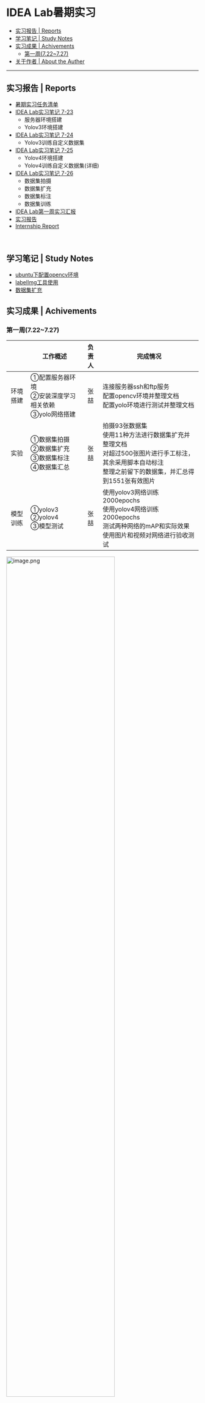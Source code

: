 # IDEA Lab暑期实习

* [实习报告 | Reports](#实习报告--reports)
* [学习笔记 | Study Notes](#学习笔记--study-notes)
* [实习成果 | Achivements](#实习成果--achivements)
   * [第一周(7.22~7.27)](#第一周722727)
* [关于作者 | About the Auther](#关于作者--about-the-auther)

------

## 实习报告 | Reports

- [暑期实习任务清单](https://github.com/doubleZ0108/IDEA-Lab-Summer-Camp/blob/master/doc/Misson/暑期实习任务清单.md)
- [IDEA Lab实习笔记 7-23](https://github.com/doubleZ0108/IDEA-Lab-Summer-Camp/blob/master/doc/Daily-Notes/IDEA%20Lab实习笔记%207-23.md)
  - 服务器环境搭建
  - Yolov3环境搭建
- [IDEA Lab实习笔记 7-24](https://github.com/doubleZ0108/IDEA-Lab-Summer-Camp/blob/master/doc/Daily-Notes/IDEA%20Lab实习笔记%207-24.md)
  - Yolov3训练自定义数据集
- [IDEA Lab实习笔记 7-25](https://github.com/doubleZ0108/IDEA-Lab-Summer-Camp/blob/master/doc/Daily-Notes/IDEA%20Lab实习笔记%207-25.md)
  - Yolov4环境搭建
  - Yolov4训练自定义数据集(详细)
- [IDEA Lab实习笔记 7-26](https://github.com/doubleZ0108/IDEA-Lab-Summer-Camp/blob/master/doc/Daily-Notes/IDEA%20Lab实习笔记%207-26.md)
  - 数据集拍摄
  - 数据集扩充
  - 数据集标注
  - 数据集训练
- [IDEA Lab第一周实习汇报](https://github.com/doubleZ0108/IDEA-Lab-Summer-Camp/blob/master/pre/week1.pdf)
- [实习报告](https://github.com/doubleZ0108/IDEA-Lab-Summer-Camp/blob/master/doc/Report/张喆-实习报告.pdf)
- [Internship Report](https://github.com/doubleZ0108/IDEA-Lab-Summer-Camp/blob/master/doc/Report/Zhe%20ZHANG%20-%20Intership%20Report.pdf)

<br/>

## 学习笔记 | Study Notes

- [ubuntu下配置opencv环境](https://github.com/doubleZ0108/IDEA-Lab-Summer-Camp/blob/master/doc/Study-Notes/ubuntu下配置opencv环境.md)
- [labelImg工具使用](https://github.com/doubleZ0108/IDEA-Lab-Summer-Camp/blob/master/doc/Study-Notes/labelImg工具.md)
- [数据集扩充](https://github.com/doubleZ0108/IDEA-Lab-Summer-Camp/blob/master/doc/Study-Notes/数据集扩充.md)



## 实习成果 | Achivements

### 第一周(7.22~7.27)

|          | 工作概述                                                     | 负责人 | 完成情况                                                     |
| :------: | ------------------------------------------------------------ | :----: | ------------------------------------------------------------ |
| 环境搭建 | ①配置服务器环境  <br />②安装深度学习相关依赖  <br />③yolo网络搭建 |  张喆  | 连接服务器ssh和ftp服务  <br />配置opencv环境并整理文档  <br />配置yolo环境进行测试并整理文档 |
|   实验   | ①数据集拍摄  <br />②数据集扩充<br />③数据集标注  <br />④数据集汇总 |  张喆  | 拍摄93张数据集 <br />使用11种方法进行数据集扩充并整理文档  <br />对超过500张图片进行手工标注，其余采用脚本自动标注 <br />整理之前留下的数据集，并汇总得到1551张有效图片 |
| 模型训练 | ①yolov3  <br />②yolov4 <br />③模型测试                       |  张喆  | 使用yolov3网络训练2000epochs  <br />使用yolov4网络训练2000epochs <br />测试两种网络的mAP和实际效果 <br />使用图片和视频对网络进行验收测试 |

<img src="https://upload-images.jianshu.io/upload_images/12014150-3641dd5504b1db10.png?imageMogr2/auto-orient/strip%7CimageView2/2/w/1240" alt="image.png" width="75%;" />

<img src="https://upload-images.jianshu.io/upload_images/12014150-4acacb0f25b3e448.png?imageMogr2/auto-orient/strip%7CimageView2/2/w/1240" alt="image.png" width="75%;" />

<br/>

## 关于作者 | About the Auther

|    姓名 \| Name👤    |                   张喆 \| doubleZ                   |
| :-----------------: | :-------------------------------------------------: |
|   实验室 \| Lab ⚗️   |                      IDEA Lab                       |
| 学校 \| University🏫 |                   浙江大学 \| ZJU                   |
| 联系方式 \| Email✉️  | [dbzdbz@tongji.edu.cn](mailto:dbzdbz@tongji.edu.cn) |

**远程实习工作环境**

<img src="https://upload-images.jianshu.io/upload_images/12014150-3445a8df4d9ae864.png?imageMogr2/auto-orient/strip%7CimageView2/2/w/1240" alt="image-20200728230540051" width="75%;" />